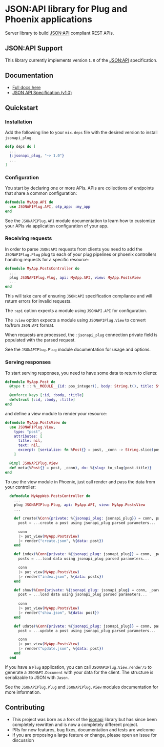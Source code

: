 # JSON:API library for Plug and Phoenix applications

Server library to build [JSON:API](http://jsonapi.org) compliant REST APIs.

## JSON:API Support

This library currently implements version `1.0` of the [JSON:API](https://jsonapi.org) specification.

## Documentation

- [Full docs here](https://hexdocs.pm/jsonapi_plug)
- [JSON API Specification (v1.0)](https://jsonapi.org/format/1.0/)

## Quickstart

### Installation

Add the following line to your `mix.deps` file with the desired version to install `jsonapi_plug`.

```elixir
defp deps do [
  ...
  {:jsonapi_plug, "~> 1.0"}
  ...
]
```

### Configuration

You start by declaring one or more APIs. APIs are collections of endpoints that
share a common configuration:

```elixir
defmodule MyApp.API do
  use JSONAPIPlug.API, otp_app: :my_app
end
```

See the `JSONAPIPlug.API` module documentation to learn how to customize your APIs
via application configuration of your app.

### Receiving requests

In order to parse `JSON:API` requests from clients you need to add the `JSONAPIPlug.Plug` plug to each of your plug pipelines or phoenix controllers handling requests for a specific resource:

```elixir
defmodule MyApp.PostsController do
  ...
  plug JSONAPIPlug.Plug, api: MyApp.API, view: MyApp.PostsView
  ...
end
```

This will take care of ensuring `JSON:API` specification compliance and will return errors for invalid requests.

The `:api` option expects a module using `JSONAPI.API` for configuration.

The `:view` option expects a module using `JSONAPIPlug.View` to convert to/from `JSON:API` format.

When requests are processed, the `:jsonapi_plug` connection private field is populated with the parsed request.

See the `JSONAPIPlug.Plug` module documentation for usage and options.

### Serving responses

To start serving responses, you need to have some data to return to clients:

```elixir
defmodule MyApp.Post do
  @type t :: %__MODULE__{id: pos_integer(), body: String.t(), title: String.t()}

  @enforce_keys [:id, :body, :title]
  defstruct [:id, :body, :title]
end
```

and define a view module to render your resource:

```elixir
defmodule MyApp.PostsView do
  use JSONAPIPlug.View,
    type: "post",
    attributes: [
      title: nil,
      text: nil,
      excerpt: [serialize: fn %Post{} = post, _conn -> String.slice(post.body, 0..5) end]
    ]

  @impl JSONAPIPlug.View
  def meta(%Post{} = post, _conn), do: %{slug: to_slug(post.title)}
end
```

To use the view module in Phoenix, just call render and pass the data from your controller:

```elixir
  defmodule MyAppWeb.PostsController do
    ...
    plug JSONAPIPlug.Plug, api: MyApp.API, view: MyApp.PostsView
    ...

    def create(%Conn{private: %{jsonapi_plug: jsonapi_plug}} = conn, params) do
      post = ...create a post using jsonapi_plug parsed parameters...

      conn
      |> put_view(MyApp.PostsView)
      |> render("create.json", %{data: post})
    end

    def index(%Conn{private: %{jsonapi_plug: jsonapi_plug}} = conn, _params) do
      posts = ...load data using jsonapi_plug parsed parameters...

      conn
      |> put_view(MyApp.PostsView)
      |> render("index.json", %{data: posts})
    end

    def show(%Conn{private: %{jsonapi_plug: jsonapi_plug} = conn, _params) do
      post = ...load data using jsonapi_plug parsed parameters...
      
      conn
      |> put_view(MyApp.PostsView)
      |> render("show.json", %{data: post})
    end

    def udate(%Conn{private: %{jsonapi_plug: jsonapi_plug}} = conn, params) do
      post = ...update a post using jsonapi_plug parsed parameters...

      conn
      |> put_view(MyApp.PostsView)
      |> render("update.json", %{data: post})
    end
  end
```

If you have a `Plug` application, you can call `JSONAPIPlug.View.render/5` to generate a `JSONAPI.Document` with your data for the client. The structure is serializable to JSON with `Jason`.

See the `JSONAPIPlug.Plug` and `JSONAPIPlug.View` modules documentation for more information.

## Contributing

- This project was born as a fork of the [jsonapi](https://github.com/beam-community/jsonapi)
library but has since been completely rewritten and is now a completely different project.
- PRs for new features, bug fixes, documentation and tests are welcome
- If you are proposing a large feature or change, please open an issue for discussion

